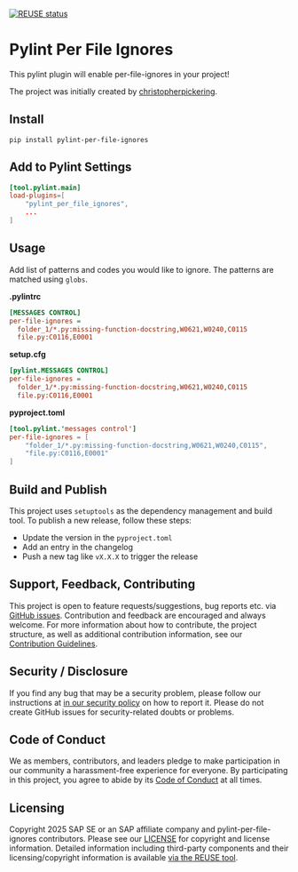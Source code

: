 [![REUSE status](https://api.reuse.software/badge/github.com/SAP/pylint-per-file-ignores)](https://api.reuse.software/info/github.com/SAP/pylint-per-file-ignores)


# Pylint Per File Ignores
This pylint plugin will enable per-file-ignores in your project!

The project was initially created by [christopherpickering](https://github.com/christopherpickering).

## Install
```
pip install pylint-per-file-ignores
```

## Add to Pylint Settings
```toml
[tool.pylint.main]
load-plugins=[
    "pylint_per_file_ignores",
    ...
]
```

## Usage
Add list of patterns and codes you would like to ignore.
The patterns are matched using `globs`.

**.pylintrc**
```ini
[MESSAGES CONTROL]
per-file-ignores =
  folder_1/*.py:missing-function-docstring,W0621,W0240,C0115
  file.py:C0116,E0001
```

**setup.cfg**
```ini
[pylint.MESSAGES CONTROL]
per-file-ignores =
  folder_1/*.py:missing-function-docstring,W0621,W0240,C0115
  file.py:C0116,E0001
```

**pyproject.toml**
```toml
[tool.pylint.'messages control']
per-file-ignores = [
    "folder_1/*.py:missing-function-docstring,W0621,W0240,C0115",
    "file.py:C0116,E0001"
]
```

## Build and Publish

This project uses `setuptools` as the dependency management and build tool.
To publish a new release, follow these steps:
* Update the version in the `pyproject.toml`
* Add an entry in the changelog
* Push a new tag like `vX.X.X` to trigger the release

## Support, Feedback, Contributing

This project is open to feature requests/suggestions, bug reports etc. via [GitHub issues](https://github.com/SAP/pylint-per-file-ignores/issues). Contribution and feedback are encouraged and always welcome. For more information about how to contribute, the project structure, as well as additional contribution information, see our [Contribution Guidelines](CONTRIBUTING.md).

## Security / Disclosure
If you find any bug that may be a security problem, please follow our instructions at [in our security policy](https://github.com/SAP/pylint-per-file-ignores/security/policy) on how to report it. Please do not create GitHub issues for security-related doubts or problems.

## Code of Conduct

We as members, contributors, and leaders pledge to make participation in our community a harassment-free experience for everyone. By participating in this project, you agree to abide by its [Code of Conduct](https://github.com/SAP/.github/blob/main/CODE_OF_CONDUCT.md) at all times.

## Licensing

Copyright 2025 SAP SE or an SAP affiliate company and pylint-per-file-ignores contributors. Please see our [LICENSE](LICENSE) for copyright and license information. Detailed information including third-party components and their licensing/copyright information is available [via the REUSE tool](https://api.reuse.software/info/github.com/SAP/pylint-per-file-ignores).
